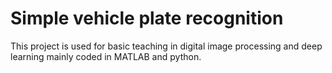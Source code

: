 # Simple vehicle plate recognition

This project is used for basic teaching in digital image processing and deep learning mainly coded in MATLAB and python.